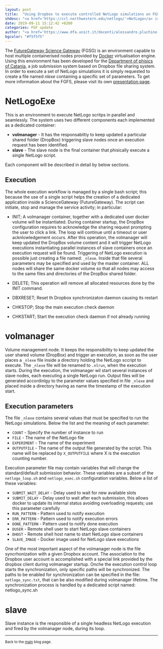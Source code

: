 ```yaml
---
layout: post
title:  "Using Dropbox to execute controlled NetLogo simulations on FGSG"
shdesc: "<a href='https://ccl.northwestern.edu/netlogo/'>NetLogo</a> is a multi-agent programmable modeling environment. A job submission model has been installed using the  <a href='https://fgsg.ct.infn.it'>FGSG</a> environment."
date: 2019-09-11 15:12:42 +0200
categories: FGF update
author: "<a href='https://www.dfa.unict.it/docenti/alessandro.pluchino'>Alessandro Pluchino</a>, Riccardo Bruno"
bgcolor: "#f5f5f5"
---
```


The [FutureGateway Science Gateway][FGSG] (FGSG) is an environment capable to host multiple containerised nodes provided by [Docker][DOCKER] virtualisation engine. Using this environment has been developed for the [Department of phisics of Catania][DFA], a job submission system based on Dropbox file sharing system. In order to execute a set of NetLogo simulations it is simply requested to create a file named _nlexe_ containing a specific set of parameters.
To get more information about the FGFS, please visit its own [presentation page](/fgf/update/2019/09/11/fgsg.html).

# NetLogoExe
This is an environment to execute NetLogo scritps in parallel and seamlessly.
The system uses two different components each implemented as a dedicated container:

* **volmanager** - It has the responsabiltiy to keep updated a particular shared folder (DropBox) triggering slave nodes once an execution request has been identified.
* **slave** - The slave node is the final container that phisically execute a single NetLogo script.

Each component will be described in detail by below sections.

## Execution
The whole execution workflow is managed by a single bash script; this because the use of a single script helps the creation of a dedicated application inside a ScienceGateway (FutureGateway). The script can initiate, stop and manage the service activity; in particular:

* INIT; A volmanager container, together with a dedicated user docker volume will be instantiated. During container startup, the DropBox configuration requires to acknowledge the sharing request prompting the user to click a link. The loop will continue until a timeout or user acknlowledgement occurs. After this operation, the volmanager will keep updated the DropBox volume content and it will trigger NetLogo executions instantiating parallel instances of slave containers once an execution request will be found. Triggering of NetLogo execution is possible just creating a file named: `_nlexe`. Inside that file several parameters may be specified and used by the master container. ALL nodes will share the same docker volume so that all nodes may access to the same files and directories of the DropBox shared folder.

* DELETE; This operation will remove all allocated resources done by the INIT command.

* DBXRESET; Reset th Dropbox synchronizaton daemon causing its restart

* CHKSTOP; Stop the main execution check daemon

* CHKSTART; Start the execution check daemon if not already running

# volmanager
Volume management node. It keeps the responsibility to keep updated the user shared volume (DropBox) and trigger an execution, as soon as the user places a `_nlexe` file inside a directory holding the NetLogo sccript to execute. The `_nlexe` file will be renamed to `.nlrun`, when the execution starts. During the execution, the volmanager wil start several instances of slave nodes, each executing a single NetLogo run. Output files will be generated accordinlgy to the parameter values specified in file `_nlexe` and placed inside a directory having as name the timestamp of the execution start.

## Execution parameters
The file `_nlexe` contains several values that must be specified to run the NetLogo simulations. Below the list and the meaning of each parameter:

* `COUNT` - Specify the number of instance to run
* `FILE` - The name of the NetLogo file
* `EXPERIMENT` - The name of the experiment
* `OUTPUTFILE` - The name of the output file generated by the script. This name will be replaced by `X_OUTPUTFILE` where X is the execution counting number.

Execution parameter file may contain variables that will change the standard/default submission behavior. These variables are a subset of the `netlogo_loop.sh` and `netlogo_exec.sh` configuration variables.
Below a list of these variables:

* `SUBMIT_WAIT_DELAY` - Delay used to wait for new available slots
* `SUBMIT_DELAY` - Delay used to wait after each submission, this allows docker to update its internal status avoiding overloading requests; use this parameter carefully
* `RUN_PATTERN` - Pattern used to notify execution
* `ERR_PATTERN` - Pattern used to notify execution errors
* `DONE_PATTERN` - Pattern used to notify done execution
* `DUSER` - Remote shell user to start NetLogo slave containers
* `DHOST` - Remote shell host name to start NetLogo slave containers
* `SLAVE_IMAGE` - Docker image used for NetLogo slave executions

One of the most important aspect of the volmanager node is the file syncrhonization with a given Dropbox account. The association to the Dropbox user account is accomplished with a special link provided by the dropbox client during volmanager startup. Onche the execution control loop starts the synchronization, only specific paths will be synchronized. The paths to be enabled for synchronization can be specified in the file: `netlogo_sync.txt`,  that can be also modified during volmanager lifetime. The synchronization process is handled by a dedicated script named: netlogo_sync.sh

# slave
Slave instance is the responsible of a single headless NetLogo execution and fired by the volmanager node, during its loop.

<hr>
<p><small>Back to the <a href="/blog/">main</a> blog page.</small></p>

[FGF]: https://github.com/FutureGatewayFramework
[FGSG]: https://fgsg.ct.infn.it
[DOCKER]: https://www.docker.com
[DFA]: https://www.dfa.unict.it
